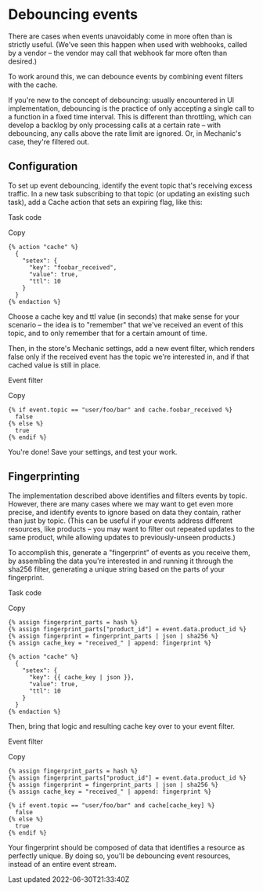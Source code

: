 # Debouncing events

There are cases when events unavoidably come in more often than is strictly useful. (We've seen this happen when used with webhooks, called by a vendor – the vendor may call that webhook far more often than desired.)

To work around this, we can debounce events by combining event filters with the cache.

If you're new to the concept of debouncing: usually encountered in UI implementation, debouncing is the practice of only accepting a single call to a function in a fixed time interval. This is different than throttling, which can develop a backlog by only processing calls at a certain rate – with debouncing, any calls above the rate limit are ignored. Or, in Mechanic's case, they're filtered out.

## Configuration

To set up event debouncing, identify the event topic that's receiving excess traffic. In a new task subscribing to that topic (or updating an existing such task), add a Cache action that sets an expiring flag, like this:

Task code

Copy

    {% action "cache" %}
      {
        "setex": {
          "key": "foobar_received",
          "value": true,
          "ttl": 10
        }
      }
    {% endaction %}

Choose a cache key and ttl value (in seconds) that make sense for your scenario – the idea is to "remember" that we've received an event of this topic, and to only remember that for a certain amount of time.

Then, in the store's Mechanic settings, add a new event filter, which renders false only if the received event has the topic we're interested in, and if that cached value is still in place.

Event filter

Copy

    {% if event.topic == "user/foo/bar" and cache.foobar_received %}
      false
    {% else %}
      true
    {% endif %}

You're done! Save your settings, and test your work.

## Fingerprinting

The implementation described above identifies and filters events by topic. However, there are many cases where we may want to get even more precise, and identify events to ignore based on data they contain, rather than just by topic. (This can be useful if your events address different resources, like products – you may want to filter out repeated updates to the same product, while allowing updates to previously-unseen products.)

To accomplish this, generate a "fingerprint" of events as you receive them, by assembling the data you're interested in and running it through the sha256 filter, generating a unique string based on the parts of your fingerprint.

Task code

Copy

    {% assign fingerprint_parts = hash %}
    {% assign fingerprint_parts["product_id"] = event.data.product_id %}
    {% assign fingerprint = fingerprint_parts | json | sha256 %}
    {% assign cache_key = "received_" | append: fingerprint %}
    
    {% action "cache" %}
      {
        "setex": {
          "key": {{ cache_key | json }},
          "value": true,
          "ttl": 10
        }
      }
    {% endaction %}

Then, bring that logic and resulting cache key over to your event filter.

Event filter

Copy

    {% assign fingerprint_parts = hash %}
    {% assign fingerprint_parts["product_id"] = event.data.product_id %}
    {% assign fingerprint = fingerprint_parts | json | sha256 %}
    {% assign cache_key = "received_" | append: fingerprint %}
    
    {% if event.topic == "user/foo/bar" and cache[cache_key] %}
      false
    {% else %}
      true
    {% endif %}

Your fingerprint should be composed of data that identifies a resource as perfectly unique. By doing so, you'll be debouncing event resources, instead of an entire event stream.

Last updated 2022-06-30T21:33:40Z